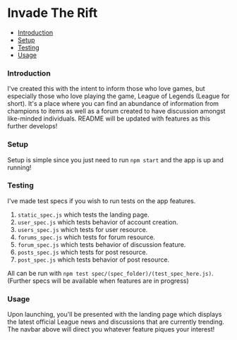 # Invade The Rift

* [Introduction](#introduction)
* [Setup](#setup)
* [Testing](#testing)
* [Usage](#usage)

### Introduction
I've created this with the intent to inform those who love games, but especially those who love playing the game, League of Legends (League for short). It's a place where you can find an abundance of information from champions to items as well as a forum created to have discussion amongst like-minded individuals. README will be updated with features as this further develops!

### Setup
Setup is simple since you just need to run `npm start` and the app is up and running!

### Testing
I've made test specs if you wish to run tests on the app features.  
1. `static_spec.js` which tests the landing page.
2. `user_spec.js` which tests behavior of account creation.
3. `users_spec.js` which tests for user resource.
4. `forums_spec.js` which tests for forum resource.
5. `forum_spec.js` which tests behavior of discussion feature.
6. `posts_spec.js` which tests for post resource.
7. `post_spec.js` which tests behavior of post resource.

All can be run with `npm test spec/(spec_folder)/(test_spec_here.js)`.
(Further specs will be available when features are in progress)

### Usage
Upon launching, you'll be presented with the landing page which displays the latest official League news and discussions that are currently trending. The navbar above will direct you whatever feature piques your interest!
